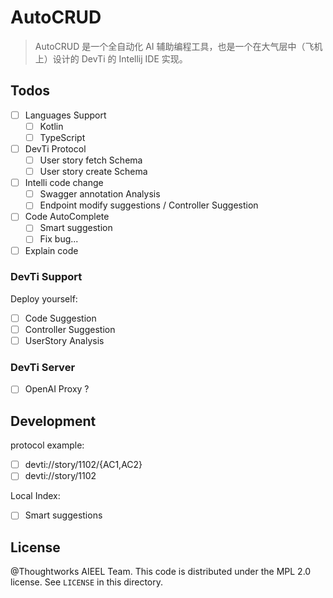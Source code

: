 # AutoCRUD

<!-- Plugin description -->
> AutoCRUD 是一个全自动化 AI 辅助编程工具，也是一个在大气层中（飞机上）设计的 DevTi 的 Intellij IDE 实现。
<!-- Plugin description end -->


## Todos

- [ ] Languages Support
    - [ ] Kotlin
    - [ ] TypeScript
- [ ] DevTi Protocol
    - [ ] User story fetch Schema
    - [ ] User story create Schema
- [ ] Intelli code change
    - [ ] Swagger annotation Analysis
    - [ ] Endpoint modify suggestions / Controller Suggestion
- [ ] Code AutoComplete
    - [ ] Smart suggestion
    - [ ] Fix bug...
- [ ] Explain code

### DevTi Support

Deploy yourself:

- [ ] Code Suggestion
- [ ] Controller Suggestion
- [ ] UserStory Analysis

### DevTi Server

- [ ] OpenAI Proxy ?

## Development

protocol example:

- [ ] devti://story/1102/{AC1,AC2}
- [ ] devti://story/1102

Local Index:

- [ ] Smart suggestions

## License

@Thoughtworks AIEEL Team. This code is distributed under the MPL 2.0 license. See `LICENSE` in this directory.
